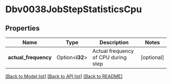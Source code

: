 # Dbv0038JobStepStatisticsCpu

## Properties

Name | Type | Description | Notes
------------ | ------------- | ------------- | -------------
**actual_frequency** | Option<**i32**> | Actual frequency of CPU during step | [optional]

[[Back to Model list]](../README.md#documentation-for-models) [[Back to API list]](../README.md#documentation-for-api-endpoints) [[Back to README]](../README.md)


